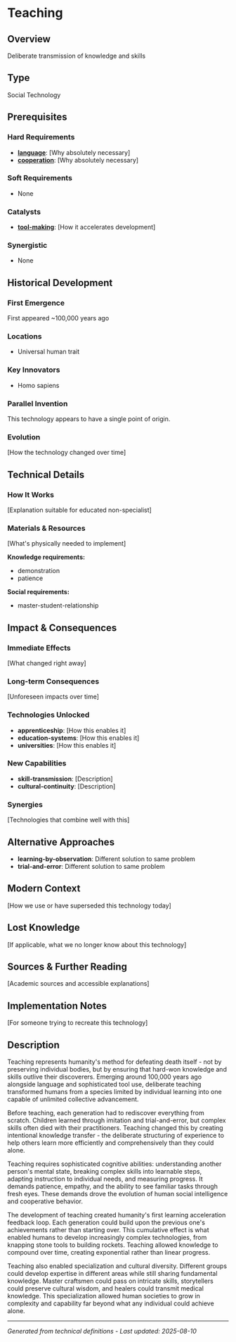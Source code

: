 # Teaching

## Overview
Deliberate transmission of knowledge and skills

## Type
Social Technology

## Prerequisites

### Hard Requirements
- **[language](../language/README.md)**: [Why absolutely necessary]
- **[cooperation](../cooperation/README.md)**: [Why absolutely necessary]

### Soft Requirements
- None

### Catalysts
- **[tool-making](../tool-making/README.md)**: [How it accelerates development]

### Synergistic
- None

## Historical Development

### First Emergence
First appeared ~100,000 years ago

### Locations
- Universal human trait

### Key Innovators
- Homo sapiens

### Parallel Invention
This technology appears to have a single point of origin.

### Evolution
[How the technology changed over time]

## Technical Details

### How It Works
[Explanation suitable for educated non-specialist]

### Materials & Resources
[What's physically needed to implement]


**Knowledge requirements:**
- demonstration
- patience


**Social requirements:**
- master-student-relationship

## Impact & Consequences

### Immediate Effects
[What changed right away]

### Long-term Consequences
[Unforeseen impacts over time]

### Technologies Unlocked
- **apprenticeship**: [How this enables it]
- **education-systems**: [How this enables it]
- **universities**: [How this enables it]

### New Capabilities
- **skill-transmission**: [Description]
- **cultural-continuity**: [Description]

### Synergies
[Technologies that combine well with this]

## Alternative Approaches
- **learning-by-observation**: Different solution to same problem
- **trial-and-error**: Different solution to same problem

## Modern Context
[How we use or have superseded this technology today]

## Lost Knowledge
[If applicable, what we no longer know about this technology]

## Sources & Further Reading
[Academic sources and accessible explanations]

## Implementation Notes
[For someone trying to recreate this technology]

## Description

















Teaching represents humanity's method for defeating death itself - not by preserving individual bodies, but by ensuring that hard-won knowledge and skills outlive their discoverers. Emerging around 100,000 years ago alongside language and sophisticated tool use, deliberate teaching transformed humans from a species limited by individual learning into one capable of unlimited collective advancement.

Before teaching, each generation had to rediscover everything from scratch. Children learned through imitation and trial-and-error, but complex skills often died with their practitioners. Teaching changed this by creating intentional knowledge transfer - the deliberate structuring of experience to help others learn more efficiently and comprehensively than they could alone.

Teaching requires sophisticated cognitive abilities: understanding another person's mental state, breaking complex skills into learnable steps, adapting instruction to individual needs, and measuring progress. It demands patience, empathy, and the ability to see familiar tasks through fresh eyes. These demands drove the evolution of human social intelligence and cooperative behavior.

The development of teaching created humanity's first learning acceleration feedback loop. Each generation could build upon the previous one's achievements rather than starting over. This cumulative effect is what enabled humans to develop increasingly complex technologies, from knapping stone tools to building rockets. Teaching allowed knowledge to compound over time, creating exponential rather than linear progress.

Teaching also enabled specialization and cultural diversity. Different groups could develop expertise in different areas while still sharing fundamental knowledge. Master craftsmen could pass on intricate skills, storytellers could preserve cultural wisdom, and healers could transmit medical knowledge. This specialization allowed human societies to grow in complexity and capability far beyond what any individual could achieve alone.

---
*Generated from technical definitions - Last updated: 2025-08-10*
